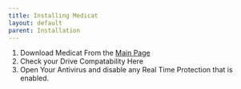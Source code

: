 ```yaml
---
title: Installing Medicat
layout: default
parent: Installation
---
```


1. Download Medicat From the [Main Page](https://medicatusb.com)
2. Check your Drive Compatability Here
3. Open Your Antivirus and disable any Real Time Protection that is enabled.